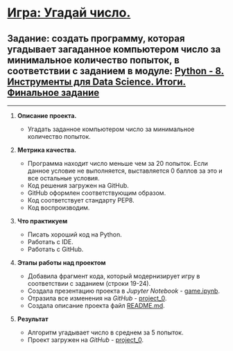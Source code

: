 # [**Игра: Угадай число**.](https://github.com/Tatpraded/DS_1017_Praded/tree/master/project_0)

## Задание: создать программу, которая угадывает загаданное компьютером число за минимальное количество попыток, в соответствии с заданием в модуле: [Python - 8. Инструменты для Data Science. Итоги. Финальное задание](https://lms.skillfactory.ru/courses/course-v1:SkillFactory+DST-3.0+28FEB2021/courseware/4d5c5211c48e4964a9449babe31038db/d08e512bf8264286966cb9ef71bd16d4/7?activate_block_id=block-v1%3ASkillFactory%2BDST-3.0%2B28FEB2021%2Btype%40problem%2Bblock%405b457c19e68247eb8074b9e428bad860)
------


1. **Описание проекта.**

   - Угадать заданное компьютером число за минимальное количество попыток. 
  
2. **Метрика качества.**
   
   - Программа находит число меньше чем за 20 попыток. Если данное условие не выполняется, выставляется 0 баллов за это и все остальные условия.
   - Код решения загружен на GitHub.
   - GitHub оформлен соответствующим образом.
   - Код соответствует стандарту PEP8.
   - Код воспроизводим.
  
3. **Что практикуем**
   
   - Писать хороший код на Python.
   - Работать с IDE.
   - Работать с GitHub.
  
4. **Этапы работы над проектом**
   - Добавила фрагмент кода, который модернизирует игру в соответствии с заданием (строки 19-24).
   - Создала презентацию проекта в *Jupyter Notebook* - [game.ipynb](https://github.com/Tatpraded/DS_1017_Praded/blob/master/project_0/game.ipynb).
   - Отразила все изменения на *GitHub* - [project_0](https://github.com/Tatpraded/DS_1017_Praded/tree/master/project_0).
   - Создала описание проекта файл [README.md](https://github.com/Tatpraded/DS_1017_Praded/blob/master/project_0/README.md).

5. **Результат**
   - Алгоритм угадывает число в среднем за 5 попыток.
   - Проект загружен на *GitHub* - [project_0](https://github.com/Tatpraded/DS_1017_Praded/tree/master/project_0).


